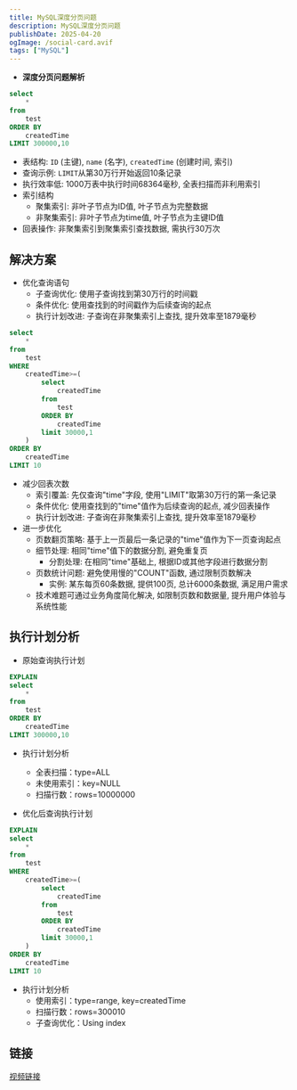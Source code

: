 ```yaml
---
title: MySQL深度分页问题
description: MySQL深度分页问题
publishDate: 2025-04-20
ogImage: /social-card.avif
tags: ["MySQL"]
---
```


- **深度分页问题解析**

```sql
select 
    *
from
    test
ORDER BY
    createdTime
LIMIT 300000,10 
```

- 表结构: `ID` (主键), `name` (名字), `createdTime` (创建时间, 索引)
- 查询示例: `LIMIT`从第30万行开始返回10条记录
- 执行效率低: 1000万表中执行时间68364毫秒, 全表扫描而非利用索引
- 索引结构
    - 聚集索引: 非叶子节点为ID值, 叶子节点为完整数据
    - 非聚集索引: 非叶子节点为time值, 叶子节点为主键ID值
- 回表操作: 非聚集索引到聚集索引查找数据, 需执行30万次

## 解决方案
- 优化查询语句
    - 子查询优化: 使用子查询找到第30万行的时间戳
    - 条件优化: 使用查找到的时间戳作为后续查询的起点
    - 执行计划改进: 子查询在非聚集索引上查找, 提升效率至1879毫秒
    
```sql
select 
    *
from
    test
WHERE 
	createdTime>=(
		select 
            createdTime 
        from 
            test 
        ORDER BY 
            createdTime  
        limit 30000,1
	) 
ORDER BY
    createdTime
LIMIT 10
```
- 减少回表次数
    - 索引覆盖: 先仅查询"time"字段, 使用"LIMIT"取第30万行的第一条记录
    - 条件优化: 使用查找到的"time"值作为后续查询的起点, 减少回表操作
    - 执行计划改进: 子查询在非聚集索引上查找, 提升效率至1879毫秒
- 进一步优化
    - 页数翻页策略: 基于上一页最后一条记录的"time"值作为下一页查询起点
    - 细节处理: 相同"time"值下的数据分割, 避免重复页
        - 分割处理: 在相同"time"基础上, 根据ID或其他字段进行数据分割
    - 页数统计问题: 避免使用慢的"COUNT"函数, 通过限制页数解决
        - 实例: 某东每页60条数据, 提供100页, 总计6000条数据, 满足用户需求
    - 技术难题可通过业务角度简化解决, 如限制页数和数据量, 提升用户体验与系统性能

    
## 执行计划分析

- 原始查询执行计划
```sql
EXPLAIN
select 
    *
from
    test
ORDER BY
    createdTime
LIMIT 300000,10
```
  - 执行计划分析
    - 全表扫描：type=ALL
    - 未使用索引：key=NULL
    - 扫描行数：rows=10000000

- 优化后查询执行计划
```sql
EXPLAIN
select 
    *
from
    test
WHERE 
	createdTime>=(
		select 
            createdTime 
        from 
            test 
        ORDER BY 
            createdTime  
        limit 30000,1
	) 
ORDER BY
    createdTime
LIMIT 10
```
  - 执行计划分析
    - 使用索引：type=range, key=createdTime
    - 扫描行数：rows=300010
    - 子查询优化：Using index

## 链接
[视频链接](https://www.bilibili.com/video/BV1Za5WzUEc8/?spm_id_from=333.1007.top_right_bar_window_default_collection.content.click&vd_source=f67b8053fc046fa7a4cbf763f9e3b233)
